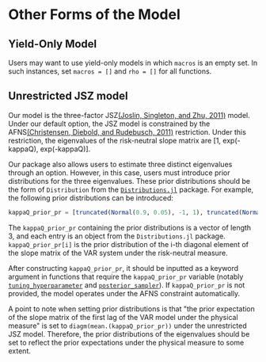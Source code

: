 # Other Forms of the Model

## Yield-Only Model

Users may want to use yield-only models in which `macros` is an empty set. In such instances, set `macros = []` and `rho = []` for all functions.

## Unrestricted JSZ model

Our model is the three-factor JSZ[(Joslin, Singleton, and Zhu, 2011)](https://academic.oup.com/rfs/article-abstract/24/3/926/1590594) model. Under our default option, the JSZ model is constrained by the AFNS[(Christensen, Diebold, and Rudebusch, 2011)](https://www.sciencedirect.com/science/article/pii/S0304407611000388) restriction. Under this restriction, the eigenvalues of the risk-neutral slope matrix are [1, exp(-kappaQ), exp(-kappaQ)].

Our package also allows users to estimate three distinct eigenvalues through an option. However, in this case, users must introduce prior distributions for the three eigenvalues. These prior distributions should be the form of `Distribution` from the [`Distributions.jl`](https://github.com/JuliaStats/Distributions.jl) package. For example, the following prior distributions can be introduced:

```julia
kappaQ_prior_pr = [truncated(Normal(0.9, 0.05), -1, 1), truncated(Normal(0.9, 0.05), -1, 1), truncated(Normal(0.9, 0.05), -1, 1)]
```

The `kappaQ_prior_pr` containing the prior distributions is a vector of length 3, and each entry is an object from the `Distributions.jl` package. `kappaQ_prior_pr[i]` is the prior distribution of the i-th diagonal element of the slope matrix of the VAR system under the risk-neutral measure.

After constructing `kappaQ_prior_pr`, it should be inputted as a keyword argument in functions that require the `kappaQ_prior_pr` variable (notably [`tuning_hyperparameter`](@ref) and [`posterior_sampler`](@ref)). If `kappaQ_prior_pr` is not provided, the model operates under the AFNS constraint automatically.

A point to note when setting prior distributions is that "the prior expectation of the slope matrix of the first lag of the VAR model under the physical measure" is set to `diagm(mean.(kappaQ_prior_pr))` under the unrestricted JSZ model. Therefore, the prior distributions of the eigenvalues should be set to reflect the prior expectations under the physical measure to some extent.
